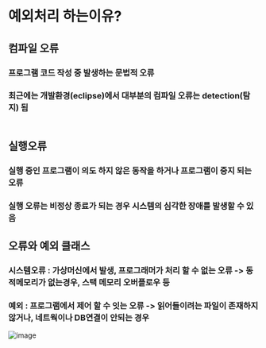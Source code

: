# 예외처리 하는이유?
## 컴파일 오류
### 프로그램 코드 작성 중 발생하는 문법적 오류
### 최근에는 개발환경(eclipse)에서 대부분의 컴파일 오류는 detection(탐지) 됨<br></br>
## 실행오류
### 실행 중인 프로그램이 의도 하지 않은 동작을 하거나 프로그램이 중지 되는 오류
### 실행 오류는 비정상 종료가 되는 경우 시스템의 심각한 장애를 발생할 수 있음

## 오류와 예외 클래스
### 시스템오류 : 가상머신에서 발생, 프로그래머가 처리 할 수 없는 오류 -> 동적메모리가 없는경우, 스택 메모리 오버플로우 등
### 예외 : 프로그램에서 제어 할 수 잇는 오류 -> 읽어들이려는 파일이 존재하지 않거나, 네트웍이나 DB연결이 안되는 경우

![image](https://user-images.githubusercontent.com/82345970/185726290-47efb4c3-0187-4e94-bcb2-0fc42f3e4daa.png)
